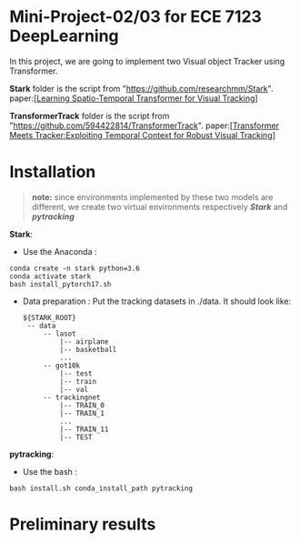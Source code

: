 # Mini-Project-02/03 for ECE 7123 DeepLearning
In this project, we are going to implement two Visual object Tracker using Transformer. 

**Stark** folder is the script from "https://github.com/researchmm/Stark". paper:[[Learning Spatio-Temporal Transformer for Visual Tracking]](https://openaccess.thecvf.com/content/ICCV2021/papers/Yan_Learning_Spatio-Temporal_Transformer_for_Visual_Tracking_ICCV_2021_paper.pdf)

**TransformerTrack** folder is the script from "https://github.com/594422814/TransformerTrack". paper:[[Transformer Meets Tracker:Exploiting Temporal Context for Robust Visual Tracking]](https://arxiv.org/pdf/2103.11681.pdf)

# Installation
>**note:** since environments implemented by these two models are different, we create two virtual environments respectively ***Stark*** and ***pytracking***

**Stark**: 

 - Use the Anaconda : 
```
conda create -n stark python=3.6
conda activate stark
bash install_pytorch17.sh
```
 - Data preparation : Put the tracking datasets in ./data. It should look like:
   ```
   ${STARK_ROOT}
    -- data
        -- lasot
            |-- airplane
            |-- basketball
            ...
        -- got10k
            |-- test
            |-- train
            |-- val
        -- trackingnet
            |-- TRAIN_0
            |-- TRAIN_1
            ...
            |-- TRAIN_11
            |-- TEST
   ```
**pytracking**: 
 - Use the bash : 
 
 ```bash install.sh conda_install_path pytracking```

# Preliminary results




